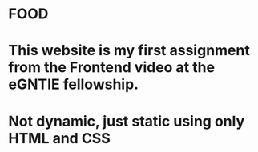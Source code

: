 # FOOD
# This website is my first assignment from the Frontend video at the eGNTIE fellowship.
# Not dynamic, just static using only HTML and CSS

